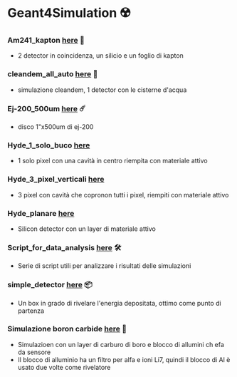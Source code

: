 # Geant4Simulation :radioactive:

### Am241_kapton [here](Am241_kapton) :hyacinth:
  - 2 detector in coincidenza, un silicio e un foglio di kapton

### cleandem_all_auto [here](cleandem_all_auto) :robot:
  - simulazione cleandem, 1 detector con le cisterne d'acqua

### Ej-200_500um [here](Ej-200_500um) :comet:
  - disco 1"x500um di ej-200

### Hyde_1_solo_buco [here](Hyde_1_solo_buco)
  - 1 solo pixel con una cavità in centro riempita con materiale attivo

### Hyde_3_pixel_verticali [here](Hyde_3_pixel_verticali) 
  -  3 pixel con cavità che copronon tutti i pixel, riempiti con materiale attivo

### Hyde_planare [here](Hyde_planare)
  - Silicon detector con un layer di materiale attivo

### Script_for_data_analysis [here](Script_for_data_analysis) :hammer_and_wrench:
  - Serie di script utili per analizzare i risultati delle simulazioni

### simple_detector [here](simple_detector) :package:
  - Un box in grado di rivelare l'energia depositata, ottimo come punto di partenza
  
### Simulazione boron carbide [here](Sim_Boro_carbide) :parrot:
  - Simulazioen con un layer di carburo di boro e blocco di allumini ch efa da sensore
  - Il blocco di alluminio ha un filtro per alfa e ioni Li7, quindi il blocco di Al è usato due volte come rivelatore

